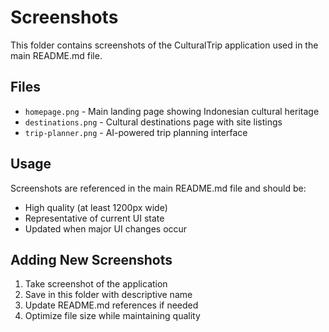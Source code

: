 # Screenshots

This folder contains screenshots of the CulturalTrip application used in the main README.md file.

## Files

- `homepage.png` - Main landing page showing Indonesian cultural heritage
- `destinations.png` - Cultural destinations page with site listings
- `trip-planner.png` - AI-powered trip planning interface

## Usage

Screenshots are referenced in the main README.md file and should be:
- High quality (at least 1200px wide)
- Representative of current UI state
- Updated when major UI changes occur

## Adding New Screenshots

1. Take screenshot of the application
2. Save in this folder with descriptive name
3. Update README.md references if needed
4. Optimize file size while maintaining quality